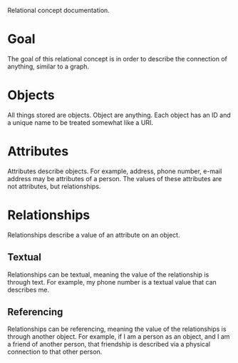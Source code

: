 Relational concept documentation.

# Goal #
The goal of this relational concept is in order to describe the connection of anything, similar to a graph.

# Objects #
All things stored are objects. Object are anything. Each object has an ID and a unique name to be treated somewhat like a URI.

# Attributes #
Attributes describe objects. For example, address, phone number, e-mail address may be attributes of a person. The values of these attributes are not attributes, but relationships.

# Relationships #
Relationships describe a value of an attribute on an object.

## Textual ##
Relationships can be textual, meaning the value of the relationship is through text. For example, my phone number is a textual value that can describes me.

## Referencing ##
Relationships can be referencing, meaning the value of the relationships is through another object. For example, if I am a person as an object, and I am a friend of another person, that friendship is described via a physical connection to that other person.